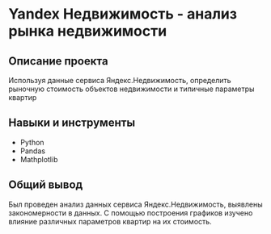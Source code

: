 # Yandex Недвижимость - анализ рынка недвижимости

## Описание проекта
Используя данные сервиса Яндекс.Недвижимость, определить рыночную стоимость объектов недвижимости и типичные параметры квартир

## Навыки и инструменты
- Python
- Pandas
- Mathplotlib

## Общий вывод
Был проведен анализ данных сервиса Яндекс.Недвижимость, выявлены закономерности в данных. С помощью построения графиков изучено влияние различных параметров квартир на их стоимость.